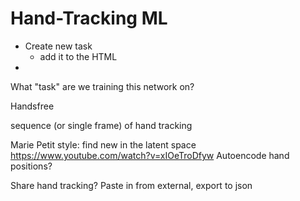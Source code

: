 # Hand-Tracking ML

* Create new task  
  * add it to the HTML
* 

What "task" are we training this network on?

Handsfree 

sequence (or single frame) of hand tracking

Marie Petit style: find new in the latent space
https://www.youtube.com/watch?v=xIOeTroDfyw
Autoencode hand positions?

Share hand tracking? Paste in from external, export to json